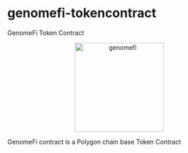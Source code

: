 # genomefi-tokencontract
GenomeFi Token Contract

<p align="center">
  <img src="genome-fi/assets/logo/genomefi_logo.png" width="200" alt="genomefi" />
</p>

GenomeFi contract is a Polygon chain base Token Contract
